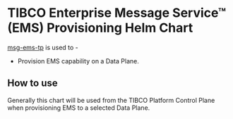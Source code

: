 # TIBCO Enterprise Message Service™ (EMS) Provisioning Helm Chart
[msg-ems-tp](../../charts/msg-ems-tp) is used to -
* Provision EMS capability on a Data Plane.
## How to use
Generally this chart will be used from the TIBCO Platform Control Plane when provisioning EMS to a selected Data Plane.
